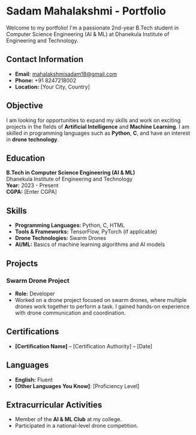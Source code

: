 # Sadam Mahalakshmi - Portfolio

Welcome to my portfolio! I'm a passionate 2nd-year B.Tech student in Computer Science Engineering (AI & ML) at Dhanekula Institute of Engineering and Technology.

## Contact Information
- **Email:** [mahalakshmisadam18@gmail.com](mailto:mahalakshmisadam18@gmail.com)
- **Phone:** +91 8247218002
- **Location:** [Your City, Country]

## Objective
I am looking for opportunities to expand my skills and work on exciting projects in the fields of **Artificial Intelligence** and **Machine Learning**. I am skilled in programming languages such as **Python**, **C**, and have an interest in **drone technology**.

## Education
**B.Tech in Computer Science Engineering (AI & ML)**  
Dhanekula Institute of Engineering and Technology  
**Year:** 2023 - Present  
**CGPA:** [Enter CGPA]

## Skills
- **Programming Languages:** Python, C, HTML
- **Tools & Frameworks:** TensorFlow, PyTorch (if applicable)
- **Drone Technologies:** Swarm Drones
- **AI/ML:** Basics of machine learning algorithms and AI models

## Projects
### Swarm Drone Project
- **Role:** Developer
- Worked on a drone project focused on swarm drones, where multiple drones work together to perform a task. I gained hands-on experience with drone communication and coordination.

## Certifications
- **[Certification Name]** – [Certification Authority] – [Date]

## Languages
- **English:** Fluent
- **[Other Languages You Know]**: [Proficiency Level]

## Extracurricular Activities
- Member of the **AI & ML Club** at my college.
- Participated in a national-level drone competition.


